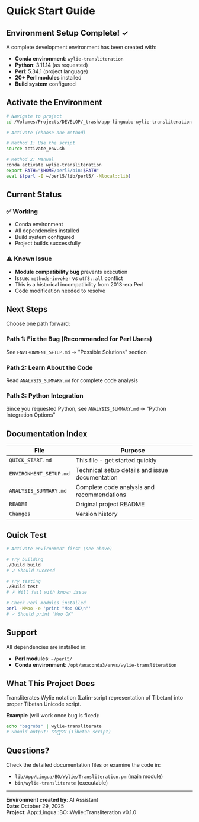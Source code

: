 # Quick Start Guide

## Environment Setup Complete! ✓

A complete development environment has been created with:
- **Conda environment**: `wylie-transliteration` 
- **Python**: 3.11.14 (as requested)
- **Perl**: 5.34.1 (project language)
- **20+ Perl modules** installed
- **Build system** configured

## Activate the Environment

```bash
# Navigate to project
cd /Volumes/Projects/DEVELOP/_trash/app-linguabo-wylie-transliteration

# Activate (choose one method)

# Method 1: Use the script
source activate_env.sh

# Method 2: Manual
conda activate wylie-transliteration
export PATH="$HOME/perl5/bin:$PATH"
eval $(perl -I ~/perl5/lib/perl5/ -Mlocal::lib)
```

## Current Status

### ✅ Working
- Conda environment
- All dependencies installed
- Build system configured
- Project builds successfully

### ⚠️ Known Issue
- **Module compatibility bug** prevents execution
- Issue: `methods-invoker` vs `utf8::all` conflict
- This is a historical incompatibility from 2013-era Perl
- Code modification needed to resolve

## Next Steps

Choose one path forward:

### Path 1: Fix the Bug (Recommended for Perl Users)
See `ENVIRONMENT_SETUP.md` → "Possible Solutions" section

### Path 2: Learn About the Code
Read `ANALYSIS_SUMMARY.md` for complete code analysis

### Path 3: Python Integration
Since you requested Python, see `ANALYSIS_SUMMARY.md` → "Python Integration Options"

## Documentation Index

| File | Purpose |
|------|---------|
| `QUICK_START.md` | This file - get started quickly |
| `ENVIRONMENT_SETUP.md` | Technical setup details and issue documentation |
| `ANALYSIS_SUMMARY.md` | Complete code analysis and recommendations |
| `README` | Original project README |
| `Changes` | Version history |

## Quick Test

```bash
# Activate environment first (see above)

# Try building
./Build build
# ✓ Should succeed

# Try testing  
./Build test
# ✗ Will fail with known issue

# Check Perl modules installed
perl -MMoo -e 'print "Moo OK\n"'
# ✓ Should print "Moo OK"
```

## Support

All dependencies are installed in:
- **Perl modules**: `~/perl5/`
- **Conda environment**: `/opt/anaconda3/envs/wylie-transliteration`

## What This Project Does

Transliterates Wylie notation (Latin-script representation of Tibetan) into proper Tibetan Unicode script.

**Example** (will work once bug is fixed):
```bash
echo "bsgrubs" | wylie-transliterate
# Should output: བསགྲུབས (Tibetan script)
```

## Questions?

Check the detailed documentation files or examine the code in:
- `lib/App/Lingua/BO/Wylie/Transliteration.pm` (main module)
- `bin/wylie-transliterate` (executable)

---

**Environment created by**: AI Assistant  
**Date**: October 29, 2025  
**Project**: App::Lingua::BO::Wylie::Transliteration v0.1.0

